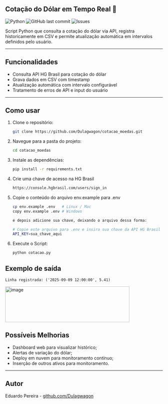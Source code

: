 ## Cotação do Dólar em Tempo Real 🤑

![Python](https://img.shields.io/badge/Python-3.13-blue)
![GitHub last commit](https://img.shields.io/github/last-commit/Dulagwagon/cotacao_moedas)
![Issues](https://img.shields.io/github/issues/Dulagwagon/cotacao_moedas)

Script Python que consulta a cotação do dólar via API, registra historicamente em CSV e permite atualização automática em intervalos definidos pelo usuário.

---

## Funcionalidades

- Consulta API HG Brasil para cotação do dólar
- Grava dados em CSV com timestamp
- Atualização automática com intervalo configurável
- Tratamento de erros de API e input do usuário

---

## Como usar

1. Clone o repositório:
   ```bash
   git clone https://github.com/Dulagwagon/cotacao_moedas.git

2. Navegue para a pasta do projeto:
    ```bash
    cd cotacao_moedas

3. Instale as dependências:
    ```bash
    pip install -r requirements.txt

4. Crie uma chave de acesso na HG Brasil
    ```bash
    https://console.hgbrasil.com/users/sign_in

5. Copie o conteúdo do arquivo env.example para .env
    ```bash
    cp env.example .env   # Linux / Mac
    copy env.example .env # Windows

    e depois adicione sua chave, deixando o arquivo dessa forma:

    # Copie este arquivo para .env e insira sua chave da API HG Brasil
    API_KEY=sua_chave_aqui


6. Execute o Script:
    ```bash
   python cotacao.py

## Exemplo de saída
    Linha registrada: ('2025-09-09 12:00:00', 5.41)

<img width="397" height="114" alt="image" src="https://github.com/user-attachments/assets/d68367f7-96ad-4b55-aa1f-f1173aea1e7e" />

   

## Possíveis Melhorias
+ Dashboard web para visualizar histórico;
+ Alertas de variação do dólar;
+ Deploy em nuvem para monitoramento contínuo;
+ Inserção de outros ativos para monitoramento.

---

## Autor
Eduardo Pereira - [github.com/Dulagwagon](https://github.com/Dulagwagon/)



